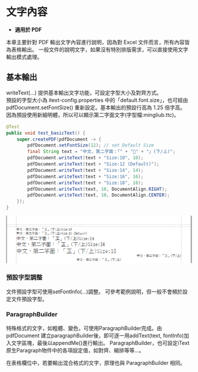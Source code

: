 # 文字內容

* **適用於 PDF**

本章主要針對 PDF 輸出文字內容進行說明，因為對 Excel 文件而言，所有內容皆為表格輸出。
一般文件的說明文字，如果沒有特別排版需求，可以直接使用文字輸出模式處理。

## 基本輸出

writeText\(…\) 提供基本輸出文字功能，可設定字型大小及對齊方式。  
預設的字型大小為 itext-config.properties 中的「default.font.size」，也可經由 pdfDocument.setFontSize\(\) 重新設定。基本輸出的預設行高為 1.25 倍字高。
因為預設使用新細明體，所以可以顯示第二字面文字(字型檔:mingliub.ttc)。

```java
@Test
public void test_basicText() {
    super.createPDF(pdfDocument -> {
        pdfDocument.setFontSize(12); // set Default Size
        final String text = "中文，第二字面：「" + "𠀝" + "」(下/上)";
        pdfDocument.writeText(text + "Size:10", 10);
        pdfDocument.writeText(text + "Size:12 (Default)");
        pdfDocument.writeText(text + "Size:14", 14);
        pdfDocument.writeText(text + "Size:16", 16);
        pdfDocument.writeText(text + "Size:18", 18);
        pdfDocument.writeText(text, 10, DocumentAlign.RIGHT);
        pdfDocument.writeText(text, 10, DocumentAlign.CENTER);
    });
}
```

![](/assets/ch03/basicText.png)

### 預設字型調整

文件預設字型可使用setFontInfo(…)調整。
可參考範例說明，但一般不會頻於設定文件預設字型。

### ParagraphBuilder

特殊格式的文字，如粗體、變色，可使用ParagraphBuilder完成。由 pdfDocument 建立paragraphBuilder後，即可逐一用addText(text, fontInfo)加入文字區塊，最後以appendMe()進行輸出。
ParagraphBuilder，也可設定iText原生Paragraph物件中的各項設定值，如對齊、縮排等等…。

在表格欄位中，若要輸出混合格式的文字，原理也與 ParagraphBuilder 相同。




